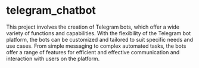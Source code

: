 # telegram_chatbot
This project involves the creation of Telegram bots, which offer a wide variety of functions and capabilities. With the flexibility of the Telegram bot platform, the bots can be customized and tailored to suit specific needs and use cases. From simple messaging to complex automated tasks, the bots offer a range of features for efficient and effective communication and interaction with users on the platform.
